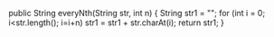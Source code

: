 public String everyNth(String str, int n) {
  String str1 = "";
  for (int i = 0; i<str.length(); i=i+n) 
str1 = str1 + str.charAt(i);
return str1;
}